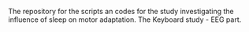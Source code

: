 The repository for the scripts an codes for the study investigating the influence of sleep on motor adaptation.
The Keyboard study - EEG part.